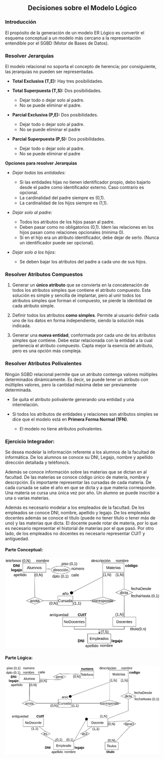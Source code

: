 <div>
<h2 align="center">Decisiones sobre el Modelo Lógico</h2>
</div>

### Introducción
El propósito de la generación de un modelo ER Lógico es convertir el esquema conceptual a un modelo más cercano a la representación entendible por el SGBD (Motor de Bases de Datos).

### Resolver Jerarquías
El modelo relacional no soporta el concepto de herencia; por consiguiente, las jerarquías no pueden ser representadas.

- **Total Exclusiva (T,E):** Hay tres posibilidades.

- **Total Superpuesta (T,S):** Dos posibilidades. 
	- Dejar todo o dejar solo al padre.
	- No se puede eliminar el padre.
	
- **Parcial Exclusiva (P,E):** Dos posibilidades. 
	- Dejar todo o dejar solo al padre.
	- No se puede eliminar el padre
	
- **Parcial Superpuesta (P,S):** Dos posibilidades. 
	- Dejar todo o dejar solo al padre.
	- No se puede eliminar el padre

**Opciones para resolver Jerarquías**

- _Dejar todas las entidades:_ 
	- Si las entidades hijas no tienen identificador propio, debo bajarlo desde el padre como identificador externo. Caso contrario es opcional.
	- La cardinalidad del padre siempre es (0,1).
	- La cardinalidad de los hijos siempre es (1,1).
	
- _Dejar solo al padre:_
	- Todos los atributos de los hijos pasan al padre.
	- Deben pasar como no obligatorios (0,1). Idem las relaciones en los hijos pasan como relaciones opcionales (mínima 0).
	- Si en el hijo era un atributo identificador, debe dejar de serlo. (Nunca un identificador puede ser opcional).
	
- _Dejar solo a los hijos:_
	- Se deben bajar los atributos del padre a cada uno de sus hijos.

### Resolver Atributos Compuestos

1. Generar un **único atributo** que se convierta en la concatenación de todos los atributos simples que contiene el atributo compuesto. Esta solución es simple y sencilla de implantar, pero al unir todos los atributos simples que forman el compuesto, se pierde la identidad de cada atributo simple.

2. Definir todos los atributos **como simples**. Permite al usuario definir cada uno de los datos en forma independiente, siendo la solución más indicada.

3. Generar una **nueva entidad**, conformada por cada uno de los atributos simples que contiene. Debe estar relacionada con la entidad a la cual pertenecía el atributo compuesto. Capta mejor la esencia del atributo, pero es una opción más compleja.

### Resolver Atributos Polivalentes
Ningún SGBD relacional permite que un atributo contenga valores múltiples determinados dinámicamente. Es decir, se puede tener un atributo con múltiples valores, pero la cantidad máxima debe ser previamente determinada.

- Se quita el atributo polivalente generando una entidad y una interrelación.

- Si todos los atributos de entidades y relaciones son atributos simples se dice que el modelo está en **Primera Forma Normal (1FN)**.
	- El modelo no tiene atributos polivalentes.
	

### Ejercicio Integrador:

Se desea modelar la información referente a los alumnos de la facultad de informática. De los alumnos se conoce su DNI, Legajo, nombre y apellido dirección detallada y teléfono/s.

Además se conoce información sobre las materias que se dictan en al facultad. De las materias se conoce código único de materia, nombre y descrpción. Es importante representar las cursadas de cada materia. De cada cursada se sabe el año en que se dicta y a que materia corresponde. Una materia se cursa una única vez por año. Un alumno se puede inscribir a una o varias materias.

Además es necesario modelar a los empleados de la facultad. De los empleados se conoce DNI, nombre, apellido y legajo. De los empleados docentes además se conoce el título (puede no tener título o tener más de uno) y las materias que dicta. El docente puede rotar de materia, por lo que es necesario representar el historial de materias por el que pasó. Por otro lado, de los empleados no docentes es necesario representar CUIT y antiguedad.

#### Parte Conceptual:
![ejercicioIntegrador_Conceptual](./drawios-png/ejercicioIntegrador_Conceptual.drawio.png)

#### Parte Lógica:
![ejercicioIntegrador_Logico](./drawios-png/ejercicioIntegrador_Logico.drawio.png)

